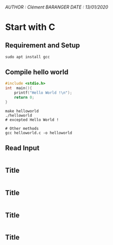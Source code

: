 ###### AUTHOR : Clément BARANGER	DATE : 13/01/2020

# Start with C

## Requirement and Setup

`sudo apt install gcc`

## Compile hello world
```c
#include <stdio.h>
int  main(){
	printf("Hello World !\n");
	return 0;
}
```

```shell
make helloworld
./helloworld
# excepted Hello World !

# Other methods
gcc helloworld.c -o helloworld
```

## Read Input

```c


```

## Title
```c

```

## Title
```c

```

## Title
```c

```

## Title
```c

```
